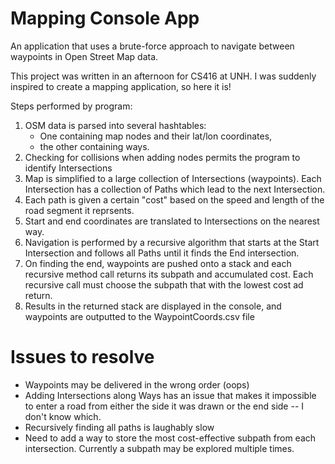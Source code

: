 # Mapping Console App
An application that uses a brute-force approach to navigate between waypoints in Open Street Map data.

This project was written in an afternoon for CS416 at UNH. I was suddenly inspired to create a mapping application, so here it is!

Steps performed by program:

1. OSM data is parsed into several hashtables:
   - One containing map nodes and their lat/lon coordinates,
   - the other containing ways.
1. Checking for collisions when adding nodes permits the program to identify Intersections
1. Map is simplified to a large collection of Intersections (waypoints). Each Intersection has a collection of Paths which lead to the next Intersection.
1. Each path is given a certain "cost" based on the speed and length of the road segment it reprsents.
1. Start and end coordinates are translated to Intersections on the nearest way.
1. Navigation is performed by a recursive algorithm that starts at the Start Intersection and follows all Paths until it finds the End intersection.
1. On finding the end, waypoints are pushed onto a stack and each recursive method call returns its subpath and accumulated cost.  Each recursive call must choose the subpath that with the lowest cost ad return.
1. Results in the returned stack are displayed in the console, and waypoints are outputted to the WaypointCoords.csv file

# Issues to resolve

- Waypoints may be delivered in the wrong order (oops)
- Adding Intersections along Ways has an issue that makes it impossible to enter a road from either the side it was drawn or the end side -- I don't know which.
- Recursively finding all paths is laughably slow
- Need to add a way to store the most cost-effective subpath from each intersection. Currently a subpath may be explored multiple times.
